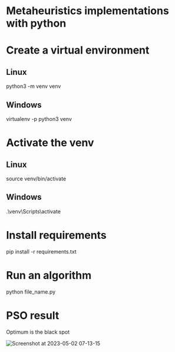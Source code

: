 # Metaheuristics implementations with python

# Create a virtual environment
## Linux
python3 -m venv venv
## Windows
virtualenv -p python3 venv

# Activate the venv
## Linux
source venv/bin/activate
## Windows
.\venv\Scripts\activate

# Install requirements
pip install -r requirements.txt

# Run an algorithm
python file_name.py

# PSO result
Optimum is the black spot

![Screenshot at 2023-05-02 07-13-15](https://user-images.githubusercontent.com/107351924/235578199-559e6239-d18e-4dc3-8540-30a8ba22f663.png)

